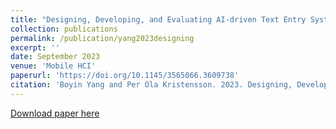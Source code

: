 ```yaml
---
title: "Designing, Developing, and Evaluating AI-driven Text Entry Systems for Augmentative and Alternative Communication Users and Researchers"
collection: publications
permalink: /publication/yang2023designing
excerpt: ''
date: September 2023
venue: 'Mobile HCI'
paperurl: 'https://doi.org/10.1145/3565066.3609738'
citation: 'Boyin Yang and Per Ola Kristensson. 2023. Designing, Developing, and Evaluating AI-driven Text Entry Systems for Augmentative and Alternative Communication Users and Researchers. In Proceedings of the 25th International Conference on Mobile Human-Computer Interaction (MobileHCI 23 Companion). Association for Computing Machinery, New York, NY, USA, Article 38, 1–4.'
---
```



[Download paper here](http://boyiny.github.io/files/yang2023designing.pdf)
